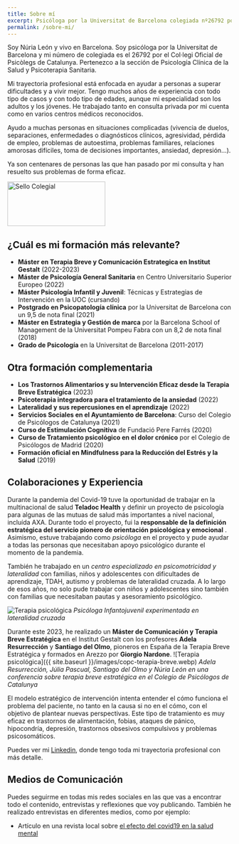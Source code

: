 ```yaml
---
title: Sobre mí
excerpt: Psicóloga por la Universitat de Barcelona colegiada nº26792 por el Col·legi Oficial de Psicòlegs de Catalunya. Ayudo a muchas personas en situaciones complejas (vivencia de duelos, separaciones, problemas de autoestima, enfermedades o diagnósticos clínicos, dolor crónico, pérdida de empleo, embarazo, aborto, agresividad, problemas familiares, relaciones amorosas difíciles, toma de decisiones importantes, ansiedad, depresión, trastornos…). Soy especialista en psicoterapia para adultos y jóvenes.
permalink: /sobre-mi/
---
```


Soy Núria León y vivo en Barcelona. Soy psicóloga por la Universitat de Barcelona y mi número de colegiada es el 26792 por el Col·legi Oficial de Psicòlegs de Catalunya. Pertenezco a la sección de Psicología Clínica de la Salud y Psicoterapia Sanitaria.

Mi trayectoria profesional está enfocada en ayudar a personas a superar dificultades y a vivir mejor. Tengo muchos años de experiencia con todo tipo de casos y con todo tipo de edades, aunque mi especialidad son los adultos y los jóvenes. He trabajado tanto en consulta privada por mi cuenta como en varios centros médicos reconocidos.

<div class="carousel" data-flickity='{ "imagesLoaded": true, "wrapAround": true, "autoPlay": true }'>
  <div class="carousel-cell" style="display: none"><img src="{{ site.baseurl }}/images/nuria_psico_057.webp" /></div>
  <div class="carousel-cell" style="display: none"><img loading="lazy" src="{{ site.baseurl }}/images/nuria_psico_078.webp" /></div>
  <div class="carousel-cell" style="display: none"><img loading="lazy" src="{{ site.baseurl }}/images/nuria_psico_030.webp" /></div>
  <div class="carousel-cell" style="display: none"><img loading="lazy" src="{{ site.baseurl }}/images/nuria_psico_047.webp" /></div>
</div>

Ayudo a muchas personas en situaciones complicadas (vivencia de duelos, separaciones, enfermedades o diagnósticos clínicos, agresividad, pérdida de empleo, problemas de autoestima, problemas familiares, relaciones amorosas difíciles, toma de decisiones importantes, ansiedad, depresión...).

Ya son centenares de personas las que han pasado por mi consulta y han resuelto sus problemas de forma eficaz.

<img class="sello-colegial" src="{{site.baseurl}}/images/sello_colegial.webp" alt="Sello Colegial" width="220" height="100" data-action="zoom" />

## ¿Cuál es mi formación más relevante?

- **Máster en Terapia Breve y Comunicación Estrategica en Institut Gestalt** (2022-2023)
- **Máster de Psicología General Sanitaria** en Centro Universitario Superior Europeo (2022)
- **Máster Psicología Infantil y Juvenil**: Técnicas y Estrategias de Intervención en la UOC (cursando)
- **Postgrado en Psicopatología clínica** por la Universitat de Barcelona con un 9,5 de nota final (2021)
- **Máster en Estrategia y Gestión de marca** por la Barcelona School of Management de la Universitat Pompeu Fabra con un 8,2 de nota final (2018)
- **Grado de Psicología** en la Universitat de Barcelona (2011-2017)

## Otra formación complementaria

- **Los Trastornos Alimentarios y su Intervención Eficaz desde la Terapia Breve Estratégica** (2023)
- **Psicoterapia integradora para el tratamiento de la ansiedad** (2022)
- **Lateralidad y sus repercusiones en el aprendizaje** (2022)
- **Servicios Sociales en el Ayuntamiento de Barcelona**: Curso del Colegio de Psicólogos de Catalunya (2021)
- **Curso de Estimulación Cognitiva** de Fundació Pere Farrés (2020)
- **Curso de Tratamiento psicológico en el dolor crónico** por el Colegio de Psicólogos de Madrid (2020)
- **Formación oficial en Mindfulness para la Reducción del Estrés y la Salud** (2019)

## Colaboraciones y Experiencia

Durante la pandemia del Covid-19 tuve la oportunidad de trabajar en la multinacional de salud **Teladoc Health** y definir un proyecto de psicología para algunas de las mutuas de salud más importantes a nivel nacional, incluída AXA. Durante todo el proyecto, fui la **responsable de la definición estratégica del servicio pionero de orientación psicológica y emocional** . Asimismo, estuve trabajando como _psicóloga_ en el proyecto y pude ayudar a todas las personas que necesitaban apoyo psicológico durante el momento de la pandemia.

También he trabajado en un _centro especializado en psicomotricidad y lateralidad_ con familias, niños y adolescentes con dificultades de aprendizaje, TDAH, autismo y problemas de lateralidad cruzada. A lo largo de esos años, no solo pude trabajar con niños y adolescentes sino también con familias que necesitaban pautas y asesoramiento psicológico.

![Terapia psicológica](@images/nurialeon_lateralidad.webp)
_Psicóloga Infantojuvenil experimentada en lateralidad cruzada_

<!--
Paralelamente, siempre estoy en constante supervisión clínica y durante el 2022 estuve 9 meses colaborando en el **Centro de Júlia Pascual**, un centro de referencia de Barcelona de la Terapia Breve Estratégica. Durante mi colaboración pude asistir a las sesiones de psicoterapia supervisada por la misma **Júlia Pascual**, embajadora de la Terapia Breve Estratégica en España, quien me ha formado y supervisado sobre esta metología terapéutica.
![Terapia psicológica]({{ site.baseurl }}/images/juliapascualnurialeon.webp)

_Júlia Pascual y Núria León en el Colegio de Psicólogos de Catalunya_
-->

Durante este 2023, he realizado un **Máster de Comunicación y Terapia Breve Estratégica** en el Institut Gestalt con los profesores **Adela Resurrección** y **Santiago del Olmo**, pioneros en España de la Terapia Breve Estratégica y formados en Arezzo por **Giorgio Nardone**.
![Terapia psicológica]({{ site.baseurl }}/images/copc-terapia-breve.webp)
_Adela Resurrección, Júlia Pascual, Santiago del Olmo y Núria León en una conferencia sobre terapia breve estratégica en el Colegio de Psicólogos de Catalunya_

El modelo estratégico de intervención intenta entender el cómo funciona el problema del paciente, no tanto en la causa si no en el cómo, con el objetivo de plantear nuevas perspectivas. Este tipo de tratamiento es muy eficaz en trastornos de alimentación, fobias, ataques de pánico, hipocondría, depresión, trastornos obsesivos compulsivos y problemas psicosomáticos.

Puedes ver mi [Linkedin](https://www.linkedin.com/in/nurialeonsallent/), donde tengo toda mi trayectoria profesional con más detalle.

## Medios de Comunicación

Puedes seguirme en todas mis redes sociales en las que vas a encontrar todo el contenido, entrevistas y reflexiones que voy publicando. También he realizado entrevistas en diferentes medios, como por ejemplo:

- Artículo en una revista local sobre [el efecto del covid19 en la salud mental](https://www.latorredebarcelona.com/la-nevera/com-ha-afectat-la-covid-19-a-la-salut-mental/)
